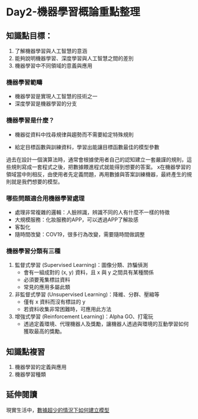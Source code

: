 # Day2-機器學習概論重點整理
## 知識點目標：
1. 了解機器學習與人工智慧的意涵 
2. 能夠說明機器學習、深度學習與人工智慧之間的差別
3. 機器學習中不同領域的意義與應用

### 機器學習範疇
- 機器學習是實現人工智慧的技術之一
- 深度學習是機器學習的分支

### 機器學習是什麼？
- 機器從資料中找尋規律與趨勢而不需要給定特殊規則

- 給定目標函數與訓練資料，學習出能讓目標函數最佳的模型參數

過去在設計一個演算法時，通常會根據使用者自己的認知建立一套嚴謹的規則，這些規則寫成一套程式之後，把數據餵進程式就能得到想要的答案。
x在機器學習的領域當中則相反，由使用者先定義問題，再用數據與答案訓練機器，最終產生的規則就是我們想要的模型。

### 哪些問題適合用機器學習處理
- 處理非常複雜的邏輯：人臉辨識，辨識不同的人有什麼不一樣的特徵
- 大規模服務：化妝服務的APP，可以透過APP了解妝感
- 客製化
- 隨時間改變：COV19，很多行為改變，需要隨時間做調整

### 機器學習分類有三種
1. 監督式學習 (Supervised Learning)：圖像分類、詐騙偵測
    - 會有一組成對的 (x, y) 資料，且 x 與 y 之間具有某種關係
    - 必須要蒐集標註資料
    - 常見的應用多屬此類
2. 非監督式學習 (Unsupervised Learning)：降維、分群、壓縮等
    - 僅有 x 資料而沒有標註的 y
    - 若資料收集非常困難時，可應用此方法
3. 增強式學習 (Reinforcement Learning)：Alpha GO、打電玩
    - 透過定義環境、代理機器人及獎勵，讓機器人透過與環境的互動學習如何獲取最高的獎勵。

## 知識點複習
1. 機器學習的定義與應用
2. 機器學習種類

## 延伸閱讀
現實生活中，[數據超少的情況下如何建立模型](https://www.youtube.com/watch?v=7Qhishkf1n8&t=3s)